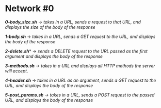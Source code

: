 # Network #0

***0-body_size.sh*** -> *takes in a URL, sends a request to that URL, and displays the size of the body of the response*

***1-body.sh*** -> *takes in a URL, sends a GET request to the URL, and displays the body of the response*

***2-delete.sh**** -> *sends a DELETE request to the URL passed as the first argument and displays the body of the response*

***3-methods.sh*** -> *takes in a URL and displays all HTTP methods the server will accept.*

***4-header.sh*** -> *takes in a URL as an argument, sends a GET request to the URL, and displays the body of the response*

***5-post_params.sh*** -> *takes in a URL, sends a POST request to the passed URL, and displays the body of the response*
